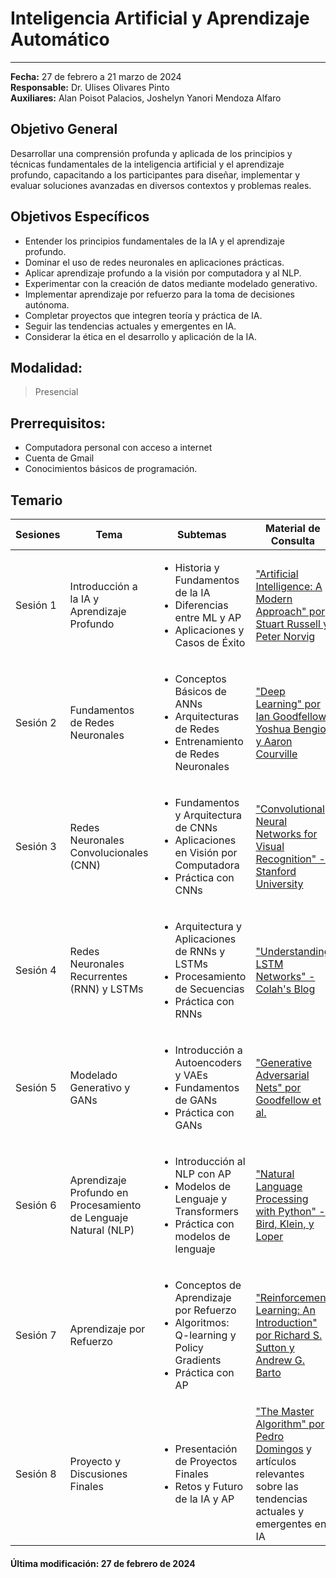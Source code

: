 # Inteligencia Artificial y Aprendizaje Automático

---

**Fecha:** 27 de febrero a 21 marzo de 2024  
**Responsable:** Dr. Ulises Olivares Pinto  
**Auxiliares:** Alan Poisot Palacios, Joshelyn Yanori Mendoza Alfaro  

## Objetivo General
Desarrollar una comprensión profunda y aplicada de los principios y técnicas fundamentales de la inteligencia artificial y el aprendizaje profundo, capacitando a los participantes para diseñar, implementar y evaluar soluciones avanzadas en diversos contextos y problemas reales.

## Objetivos Específicos
- Entender los principios fundamentales de la IA y el aprendizaje profundo.
- Dominar el uso de redes neuronales en aplicaciones prácticas.
- Aplicar aprendizaje profundo a la visión por computadora y al NLP.
- Experimentar con la creación de datos mediante modelado generativo.
- Implementar aprendizaje por refuerzo para la toma de decisiones autónoma.
- Completar proyectos que integren teoría y práctica de IA.
- Seguir las tendencias actuales y emergentes en IA.
- Considerar la ética en el desarrollo y aplicación de la IA.

## **Modalidad:** 
>Presencial  
## **Prerrequisitos:** 
+ Computadora personal con acceso a internet
+ Cuenta de Gmail
+ Conocimientos básicos de programación.

## Temario

| Sesiones    | Tema                                                               | Subtemas                                                                                                                                                   | Material de Consulta                                                                                                     | Ejercicios y Demostraciones|
|-------------|--------------------------------------------------------------------|-------------------------------------------------------------------------------------------------------------------------------------------------------------|---------------------------------------------------------------------------------------------------------------------------|------------|
| Sesión 1    | Introducción a la IA y Aprendizaje Profundo                        | <ul><li>Historia y Fundamentos de la IA</li><li>Diferencias entre ML y AP</li><li>Aplicaciones y Casos de Éxito</li></ul>                                    | ["Artificial Intelligence: A Modern Approach" por Stuart Russell y Peter Norvig](https://www.amazon.com/Artificial-Intelligence-Modern-Approach-3rd/dp/0136042597) |            |
| Sesión 2    | Fundamentos de Redes Neuronales                                    | <ul><li>Conceptos Básicos de ANNs</li><li>Arquitecturas de Redes</li><li>Entrenamiento de Redes Neuronales</li></ul>                                          | ["Deep Learning" por Ian Goodfellow, Yoshua Bengio, y Aaron Courville](https://www.deeplearningbook.org/)                |            |
| Sesión 3    | Redes Neuronales Convolucionales (CNN)                             | <ul><li>Fundamentos y Arquitectura de CNNs</li><li>Aplicaciones en Visión por Computadora</li><li>Práctica con CNNs</li></ul>                                 | ["Convolutional Neural Networks for Visual Recognition" - Stanford University](http://cs231n.stanford.edu/)               |            |
| Sesión 4    | Redes Neuronales Recurrentes (RNN) y LSTMs                         | <ul><li>Arquitectura y Aplicaciones de RNNs y LSTMs</li><li>Procesamiento de Secuencias</li><li>Práctica con RNNs</li></ul>                                   | ["Understanding LSTM Networks" - Colah's Blog](http://colah.github.io/posts/2015-08-Understanding-LSTMs/)                |            |
| Sesión 5    | Modelado Generativo y GANs                                         | <ul><li>Introducción a Autoencoders y VAEs</li><li>Fundamentos de GANs</li><li>Práctica con GANs</li></ul>                                                     | ["Generative Adversarial Nets" por Goodfellow et al.](https://arxiv.org/abs/1406.2661)                                    |            |
| Sesión 6    | Aprendizaje Profundo en Procesamiento de Lenguaje Natural (NLP)    | <ul><li>Introducción al NLP con AP</li><li>Modelos de Lenguaje y Transformers</li><li>Práctica con modelos de lenguaje</li></ul>                              | ["Natural Language Processing with Python" - Bird, Klein, y Loper](https://www.nltk.org/book/)                            |            |
| Sesión 7    | Aprendizaje por Refuerzo                                           | <ul><li>Conceptos de Aprendizaje por Refuerzo</li><li>Algoritmos: Q-learning y Policy Gradients</li><li>Práctica con AP</li></ul>                             | ["Reinforcement Learning: An Introduction" por Richard S. Sutton y Andrew G. Barto](http://incompleteideas.net/book/the-book.html) |            |
| Sesión 8    | Proyecto y Discusiones Finales                                     | <ul><li>Presentación de Proyectos Finales</li><li>Retos y Futuro de la IA y AP</li></ul>                                                                      | ["The Master Algorithm" por Pedro Domingos](https://www.amazon.com/Master-Algorithm-Ultimate-Learning-Machine/dp/0465065708) y artículos relevantes sobre las tendencias actuales y emergentes en IA |            |


#### Última modificación: 27 de febrero de 2024
